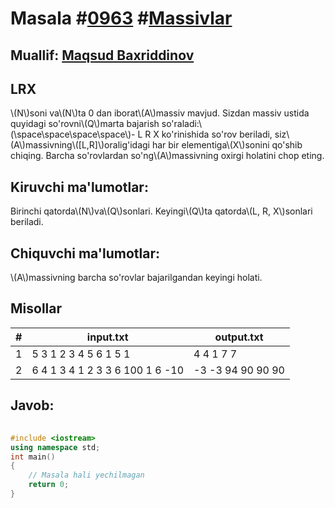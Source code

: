 
<h1>Masala #<a href="https://robocontest.uz/tasks/0963">0963</a> #<a href="https://robocontest.uz/tasks?category=12">Massivlar</a></h1>
<h2> Muallif: <a href="https://robocontest.uz/profile/mbi">Maqsud Baxriddinov</a></h2>
<h2>LRX</h2>
<p>\(N\)soni va\(N\)ta 0 dan iborat\(A\)massiv mavjud. Sizdan massiv ustida quyidagi so'rovni\(Q\)marta bajarish so'raladi:\(\space\space\space\space\)- L R X ko'rinishida so'rov beriladi, siz\(A\)massivning\([L,R]\)oralig'idagi har bir elementiga\(X\)sonini qo'shib chiqing.
Barcha so'rovlardan so'ng\(A\)massivning oxirgi holatini chop eting.</p>
<h2>Kiruvchi ma'lumotlar:</h2>
<p>Birinchi qatorda\(N\)va\(Q\)sonlari. Keyingi\(Q\)ta qatorda\(L, R, X\)sonlari beriladi.</p>
<h2>Chiquvchi ma'lumotlar:</h2>
<p>\(A\)massivning barcha so'rovlar bajarilgandan keyingi holati.</p>
<h2>Misollar</h2>
<table>
    <thead>
        <tr>
            <th>#</th>
            <th>input.txt</th>
            <th>output.txt</th>
        </tr>
    </thead>
    <tbody>
            <tr>
                <td>1</td>
                <td>5 3
1 2 3
4 5 6
1 5 1</td>
                <td>4 4 1 7 7</td>
            </tr>
            <tr>
                <td>2</td>
                <td>6 4
1 3 4
1 2 3
3 6 100
1 6 -10</td>
                <td>-3 -3 94 90 90 90</td>
            </tr>
    </tbody>
    </table>
    
<h2>Javob:</h2>

######
```cpp
#include <iostream>
using namespace std;
int main()
{
    // Masala hali yechilmagan
    return 0;
}
```

